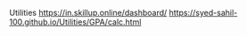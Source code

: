 Utilities
https://in.skillup.online/dashboard/
https://syed-sahil-100.github.io/Utilities/GPA/calc.html
